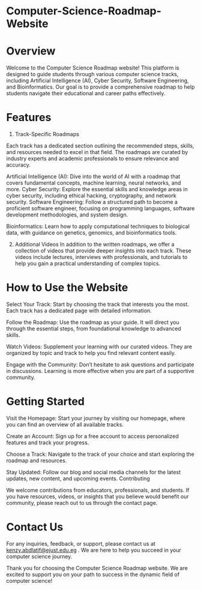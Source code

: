 # Computer-Science-Roadmap-Website

# Overview
Welcome to the Computer Science Roadmap website! This platform is designed to guide students through various computer science tracks, including Artificial Intelligence (AI), Cyber Security, Software Engineering, and Bioinformatics. Our goal is to provide a comprehensive roadmap to help students navigate their educational and career paths effectively.

# Features
1. Track-Specific Roadmaps
   
Each track has a dedicated section outlining the recommended steps, skills, and resources needed to excel in that field. The roadmaps are curated by industry experts and academic professionals to ensure relevance and accuracy.

Artificial Intelligence (AI): Dive into the world of AI with a roadmap that covers fundamental concepts, machine learning, neural networks, and more.
Cyber Security: Explore the essential skills and knowledge areas in cyber security, including ethical hacking, cryptography, and network security.
Software Engineering: Follow a structured path to become a proficient software engineer, focusing on programming languages, software development methodologies, and system design.

Bioinformatics: Learn how to apply computational techniques to biological data, with guidance on genetics, genomics, and bioinformatics tools.

2. Additional Videos
In addition to the written roadmaps, we offer a collection of videos that provide deeper insights into each track. These videos include lectures, interviews with professionals, and tutorials to help you gain a practical understanding of complex topics.

# How to Use the Website

Select Your Track: Start by choosing the track that interests you the most. Each track has a dedicated page with detailed information.

Follow the Roadmap: Use the roadmap as your guide. It will direct you through the essential steps, from foundational knowledge to advanced skills.

Watch Videos: Supplement your learning with our curated videos. They are organized by topic and track to help you find relevant content easily.

Engage with the Community: Don’t hesitate to ask questions and participate in discussions. Learning is more effective when you are part of a supportive community.

# Getting Started

Visit the Homepage: Start your journey by visiting our homepage, where you can find an overview of all available tracks.

Create an Account: Sign up for a free account to access personalized features and track your progress.

Choose a Track: Navigate to the track of your choice and start exploring the roadmap and resources.

Stay Updated: Follow our blog and social media channels for the latest updates, new content, and upcoming events.
Contributing

We welcome contributions from educators, professionals, and students. If you have resources, videos, or insights that you believe would benefit our community, please reach out to us through the contact page.

# Contact Us
For any inquiries, feedback, or support, please contact us at kenzy.abdlatif@ejust.edu.eg . We are here to help you succeed in your computer science journey.

Thank you for choosing the Computer Science Roadmap website. We are excited to support you on your path to success in the dynamic field of computer science!

